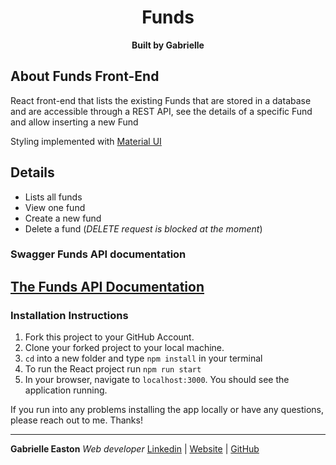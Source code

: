 <div align="center">
  <h1>Funds</h1>
  <strong>Built by Gabrielle </strong>
</div>

## About Funds Front-End

React front-end that lists the existing Funds that are stored in a database and are accessible through a REST API, see the details of a specific Fund and allow inserting a new Fund <br />

Styling implemented with <a href="https://material-ui.com/" target="_blank" rel="nofollow">Material UI</a>

<h2>Details</h2>

- Lists all funds 
- View one fund
- Create a new fund
- Delete a fund (*DELETE request is blocked at the moment*)

### Swagger Funds API documentation

<div>
  <h2><a href="https://app.swaggerhub.com/apis/GabrielleEaston/Funds-API/1.0.0" target="_blank" rel="nofollow">The Funds API Documentation</a></h2>
</div>


### Installation Instructions
1. Fork this project to your GitHub Account.
2. Clone your forked project to your local machine.
3. `cd` into a new folder and type `npm install` in your terminal
4. To run the React project run `npm run start` 
5. In your browser, navigate to `localhost:3000`. You should see the application running.

If you run into any problems installing the app locally or have any questions, please reach out to me. Thanks!

<hr />

**Gabrielle Easton** *Web developer*
[Linkedin](https://www.linkedin.com/in/gabrielle-easton/) | [Website](https://gabrielle-easton.dev) | [GitHub](https://github.com/GabrielleEaston)